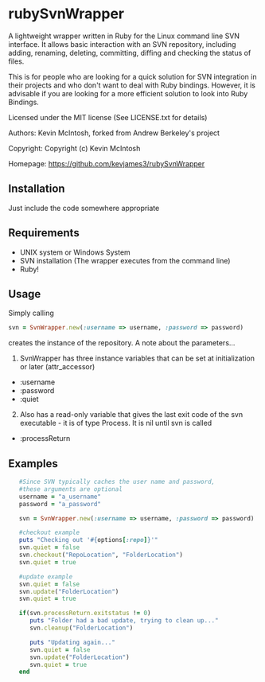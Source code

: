 rubySvnWrapper
========

A lightweight wrapper written in Ruby for the Linux command line SVN interface. It allows basic interaction with an SVN repository, including adding, renaming, deleting, committing, diffing and checking the status of files.

This is for people who are looking for a quick solution for SVN integration in their projects and who don't want to deal with Ruby bindings.  However, it is advisable if you are looking for a more efficient solution to look into Ruby Bindings.

Licensed under the MIT license (See LICENSE.txt for details)

Authors: Kevin McIntosh, forked from Andrew Berkeley's project

Copyright: Copyright (c) Kevin McIntosh

Homepage: https://github.com/kevjames3/rubySvnWrapper


Installation
------------

Just include the code somewhere appropriate


Requirements
------------

 * UNIX system or Windows System
 * SVN installation (The wrapper executes from the command line)
 * Ruby!

Usage
-----

Simply calling

```ruby
svn = SvnWrapper.new(:username => username, :password => password)
```

creates the instance of the repository.  A note about the parameters...

1. SvnWrapper has three instance variables that can be set at initialization or later (attr_accessor)
* :username
* :password
* :quiet

2. Also has a read-only variable that gives the last exit code of the svn executable - it is of type Process.  It is nil until svn is called
* :processReturn

Examples
--------

```ruby
   #Since SVN typically caches the user name and password,
   #these arguments are optional
   username = "a_username"
   password = "a_password"

   svn = SvnWrapper.new(:username => username, :password => password)
```

```ruby
   #checkout example
   puts "Checking out '#{options[:repo]}'"
   svn.quiet = false
   svn.checkout("RepoLocation", "FolderLocation")
   svn.quiet = true
```

```ruby
   #update example
   svn.quiet = false
   svn.update("FolderLocation")
   svn.quiet = true

   if(svn.processReturn.exitstatus != 0)
      puts "Folder had a bad update, trying to clean up..."
      svn.cleanup("FolderLocation")

      puts "Updating again..."
      svn.quiet = false
      svn.update("FolderLocation")
      svn.quiet = true
   end
```

   
	





